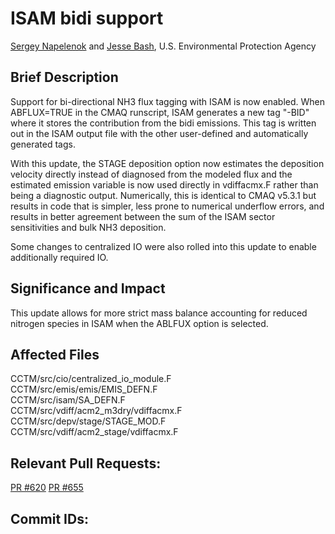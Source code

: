 # ISAM bidi support
[Sergey Napelenok](mailto:napelenok.sergey@epa.gov) and [Jesse Bash](mailto:bash.jesse@epa.gov), U.S. Environmental Protection Agency

## Brief Description
Support for bi-directional NH3 flux tagging with ISAM is now enabled. When ABFLUX=TRUE in the CMAQ runscript, ISAM generates a new tag "-BID" where it stores the contribution from the bidi emissions. This tag is written out in the ISAM output file with the other user-defined and automatically generated tags.

With this update, the STAGE deposition option now estimates the deposition velocity directly instead of diagnosed from the modeled flux and the estimated emission variable is now used directly in vdiffacmx.F rather than being a diagnostic output. Numerically, this is identical to CMAQ v5.3.1 but results in code that is simpler, less prone to numerical underflow errors, and results in better agreement between the sum of the ISAM sector sensitivities and bulk NH3 deposition.  

Some changes to centralized IO were also rolled into this update to enable additionally required IO. 

## Significance and Impact
This update allows for more strict mass balance accounting for reduced nitrogen species in ISAM when the ABLFUX option is selected. 


## Affected Files
CCTM/src/cio/centralized_io_module.F  
CCTM/src/emis/emis/EMIS_DEFN.F  
CCTM/src/isam/SA_DEFN.F  
CCTM/src/vdiff/acm2_m3dry/vdiffacmx.F  
CCTM/src/depv/stage/STAGE_MOD.F
CCTM/src/vdiff/acm2_stage/vdiffacmx.F  

## Relevant Pull Requests:
[PR #620](https://github.com/USEPA/CMAQ_Dev/pull/620)
[PR #655](https://github.com/USEPA/CMAQ_Dev/pull/655)

## Commit IDs:


